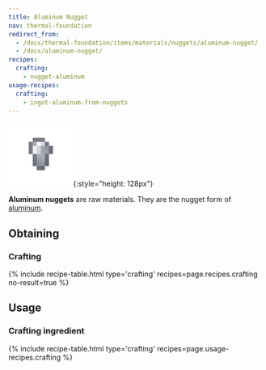 ```yaml
---
title: Aluminum Nugget
nav: thermal-foundation
redirect_from:
  - /docs/thermal-foundation/items/materials/nuggets/aluminum-nugget/
  - /docs/aluminum-nugget/
recipes:
  crafting:
    - nugget-aluminum
usage-recipes:
  crafting:
    - ingot-aluminum-from-nuggets
---
```


![Aluminum nugget](/assets/images/thermal-foundation/nugget-aluminum.png){:style="height: 128px"}


**Aluminum nuggets** are raw materials. They are the nugget form of
[aluminum](/docs/thermal-foundation/aluminum-ingot/).


Obtaining
---------

### Crafting
{% include recipe-table.html type='crafting' recipes=page.recipes.crafting no-result=true %}


Usage
-----

### Crafting ingredient
{% include recipe-table.html type='crafting' recipes=page.usage-recipes.crafting %}
